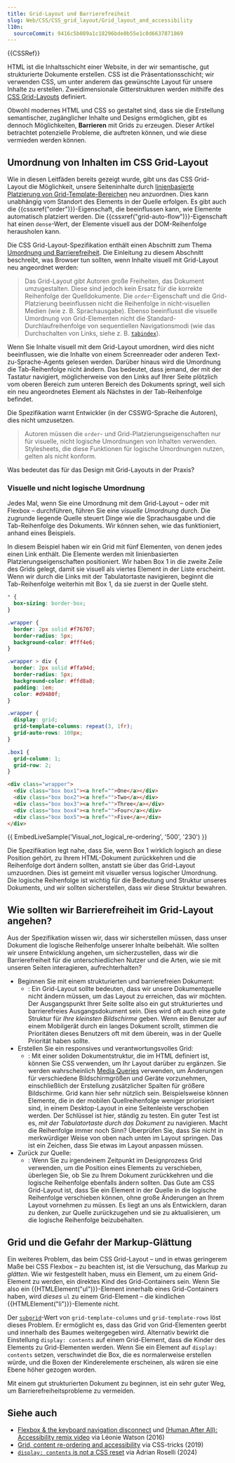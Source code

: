 ```yaml
---
title: Grid-Layout und Barrierefreiheit
slug: Web/CSS/CSS_grid_layout/Grid_layout_and_accessibility
l10n:
  sourceCommit: 9416c5b089a1c18296bde0b55e1c0d6637871869
---
```


{{CSSRef}}

HTML ist die Inhaltsschicht einer Website, in der wir semantische, gut strukturierte Dokumente erstellen. CSS ist die Präsentationsschicht; wir verwenden CSS, um unter anderem das gewünschte Layout für unsere Inhalte zu erstellen. Zweidimensionale Gitterstrukturen werden mithilfe des [CSS Grid-Layouts](/de/docs/Web/CSS/CSS_grid_layout) definiert.

Obwohl modernes HTML und CSS so gestaltet sind, dass sie die Erstellung semantischer, zugänglicher Inhalte und Designs ermöglichen, gibt es dennoch Möglichkeiten, **Barrieren** mit Grids zu erzeugen. Dieser Artikel betrachtet potenzielle Probleme, die auftreten können, und wie diese vermieden werden können.

## Umordnung von Inhalten im CSS Grid-Layout

Wie in diesen Leitfäden bereits gezeigt wurde, gibt uns das CSS Grid-Layout die Möglichkeit, unsere Seiteninhalte durch [linienbasierte Platzierung von Grid-Template-Bereichen](/de/docs/Web/CSS/CSS_grid_layout/Grid_layout_using_line-based_placement) neu anzuordnen. Dies kann unabhängig vom Standort des Elements in der Quelle erfolgen. Es gibt auch die {{cssxref("order")}}-Eigenschaft, die beeinflussen kann, wie Elemente automatisch platziert werden. Die {{cssxref("grid-auto-flow")}}-Eigenschaft hat einen `dense`-Wert, der Elemente visuell aus der DOM-Reihenfolge herausholen kann.

Die CSS Grid-Layout-Spezifikation enthält einen Abschnitt zum Thema [Umordnung und Barrierefreiheit](https://drafts.csswg.org/css-grid/#order-accessibility). Die Einleitung zu diesem Abschnitt beschreibt, was Browser tun sollten, wenn Inhalte visuell mit Grid-Layout neu angeordnet werden:

> Das Grid-Layout gibt Autoren große Freiheiten, das Dokument umzugestalten. Diese sind jedoch kein Ersatz für die korrekte Reihenfolge der Quelldokumente. Die `order`-Eigenschaft und die Grid-Platzierung beeinflussen nicht die Reihenfolge in nicht-visuellen Medien (wie z. B. Sprachausgabe). Ebenso beeinflusst die visuelle Umordnung von Grid-Elementen nicht die Standard-Durchlaufreihenfolge von sequentiellen Navigationsmodi (wie das Durchschalten von Links, siehe z. B. [`tabindex`](/de/docs/Web/HTML/Global_attributes/tabindex)).

Wenn Sie Inhalte visuell mit dem Grid-Layout umordnen, wird dies nicht beeinflussen, wie die Inhalte von einem Screenreader oder anderen Text-zu-Sprache-Agents gelesen werden. Darüber hinaus wird die Umordnung die Tab-Reihenfolge nicht ändern. Das bedeutet, dass jemand, der mit der Tastatur navigiert, möglicherweise von den Links auf Ihrer Seite plötzlich vom oberen Bereich zum unteren Bereich des Dokuments springt, weil sich ein neu angeordnetes Element als Nächstes in der Tab-Reihenfolge befindet.

Die Spezifikation warnt Entwickler (in der CSSWG-Sprache die Autoren), dies nicht umzusetzen.

> Autoren müssen die `order`- und Grid-Platzierungseigenschaften nur für visuelle, nicht logische Umordnungen von Inhalten verwenden. Stylesheets, die diese Funktionen für logische Umordnungen nutzen, gelten als nicht konform.

Was bedeutet das für das Design mit Grid-Layouts in der Praxis?

### Visuelle und nicht logische Umordnung

Jedes Mal, wenn Sie eine Umordnung mit dem Grid-Layout – oder mit Flexbox – durchführen, führen Sie eine _visuelle Umordnung_ durch. Die zugrunde liegende Quelle steuert Dinge wie die Sprachausgabe und die Tab-Reihenfolge des Dokuments. Wir können sehen, wie das funktioniert, anhand eines Beispiels.

In diesem Beispiel haben wir ein Grid mit fünf Elementen, von denen jedes einen Link enthält. Die Elemente werden mit linienbasierten Platzierungseigenschaften positioniert. Wir haben Box 1 in die zweite Zeile des Grids gelegt, damit sie visuell als viertes Element in der Liste erscheint. Wenn wir durch die Links mit der Tabulatortaste navigieren, beginnt die Tab-Reihenfolge weiterhin mit Box 1, da sie zuerst in der Quelle steht.

```css hidden
* {
  box-sizing: border-box;
}

.wrapper {
  border: 2px solid #f76707;
  border-radius: 5px;
  background-color: #fff4e6;
}

.wrapper > div {
  border: 2px solid #ffa94d;
  border-radius: 5px;
  background-color: #ffd8a8;
  padding: 1em;
  color: #d9480f;
}
```

```css
.wrapper {
  display: grid;
  grid-template-columns: repeat(3, 1fr);
  grid-auto-rows: 100px;
}

.box1 {
  grid-column: 1;
  grid-row: 2;
}
```

```html
<div class="wrapper">
  <div class="box box1"><a href="">One</a></div>
  <div class="box box2"><a href="">Two</a></div>
  <div class="box box3"><a href="">Three</a></div>
  <div class="box box4"><a href="">Four</a></div>
  <div class="box box5"><a href="">Five</a></div>
</div>
```

{{ EmbedLiveSample('Visual_not_logical_re-ordering', '500', '230') }}

Die Spezifikation legt nahe, dass Sie, wenn Box 1 wirklich logisch an diese Position gehört, zu Ihrem HTML-Dokument zurückkehren und die Reihenfolge dort ändern sollten, anstatt sie über das Grid-Layout umzuordnen. Dies ist gemeint mit visueller versus logischer Umordnung. Die logische Reihenfolge ist wichtig für die Bedeutung und Struktur unseres Dokuments, und wir sollten sicherstellen, dass wir diese Struktur bewahren.

## Wie sollten wir Barrierefreiheit im Grid-Layout angehen?

Aus der Spezifikation wissen wir, dass wir sicherstellen müssen, dass unser Dokument die logische Reihenfolge unserer Inhalte beibehält. Wie sollten wir unsere Entwicklung angehen, um sicherzustellen, dass wir die Barrierefreiheit für die unterschiedlichen Nutzer und die Arten, wie sie mit unseren Seiten interagieren, aufrechterhalten?

- Beginnen Sie mit einem strukturierten und barrierefreien Dokument:
  - : Ein Grid-Layout sollte bedeuten, dass wir unsere Dokumentquelle nicht ändern müssen, um das Layout zu erreichen, das wir möchten. Der Ausgangspunkt Ihrer Seite sollte also ein gut strukturiertes und barrierefreies Ausgangsdokument sein. Dies wird oft auch eine gute Struktur für _Ihre kleinsten Bildschirme_ geben. Wenn ein Benutzer auf einem Mobilgerät durch ein langes Dokument scrollt, stimmen die Prioritäten dieses Benutzers oft mit dem überein, was in der Quelle Priorität haben sollte.
- Erstellen Sie ein responsives und verantwortungsvolles Grid:
  - : Mit einer soliden Dokumentstruktur, die im HTML definiert ist, können Sie CSS verwenden, um Ihr Layout darüber zu ergänzen. Sie werden wahrscheinlich [Media Queries](/de/docs/Web/CSS/CSS_media_queries) verwenden, um Änderungen für verschiedene Bildschirmgrößen und Geräte vorzunehmen, einschließlich der Erstellung zusätzlicher Spalten für größere Bildschirme. Grid kann hier sehr nützlich sein. Beispielsweise können Elemente, die in der mobilen Quellreihenfolge weniger priorisiert sind, in einem Desktop-Layout in eine Seitenleiste verschoben werden. Der Schlüssel ist hier, ständig zu testen. Ein guter Test ist es, _mit der Tabulatortaste durch das Dokument_ zu navigieren. Macht die Reihenfolge immer noch Sinn? Überprüfen Sie, dass Sie nicht in merkwürdiger Weise von oben nach unten im Layout springen. Das ist ein Zeichen, dass Sie etwas im Layout anpassen müssen.
- Zurück zur Quelle:
  - : Wenn Sie zu irgendeinem Zeitpunkt im Designprozess Grid verwenden, um die Position eines Elements zu verschieben, überlegen Sie, ob Sie zu Ihrem Dokument zurückkehren und die logische Reihenfolge ebenfalls ändern sollten. Das Gute am CSS Grid-Layout ist, dass Sie ein Element in der Quelle in die logische Reihenfolge verschieben können, ohne große Änderungen an Ihrem Layout vornehmen zu müssen. Es liegt an uns als Entwicklern, daran zu denken, zur Quelle zurückzugehen und sie zu aktualisieren, um die logische Reihenfolge beizubehalten.

## Grid und die Gefahr der Markup-Glättung

Ein weiteres Problem, das beim CSS Grid-Layout – und in etwas geringerem Maße bei CSS Flexbox – zu beachten ist, ist die Versuchung, das Markup zu _glätten_. Wie wir festgestellt haben, muss ein Element, um zu einem Grid-Element zu werden, ein direktes Kind des Grid-Containers sein. Wenn Sie also ein {{HTMLElement("ul")}}-Element innerhalb eines Grid-Containers haben, wird _dieses_ `ul` zu einem Grid-Element – die kindlichen {{HTMLElement("li")}}-Elemente nicht.

Der [`subgrid`](/de/docs/Web/CSS/CSS_grid_layout/Subgrid)-Wert von `grid-template-columns` und `grid-template-rows` löst dieses Problem. Er ermöglicht es, dass das Grid von Grid-Elementen geerbt und innerhalb des Baumes weitergegeben wird. Alternativ bewirkt die Einstellung `display: contents` auf einem Grid-Element, dass die Kinder des Elements zu Grid-Elementen werden. Wenn Sie ein Element auf `display: contents` setzen, verschwindet die Box, die es normalerweise erstellen würde, und die Boxen der Kinderelemente erscheinen, als wären sie eine Ebene höher gezogen worden.

Mit einem gut strukturierten Dokument zu beginnen, ist ein sehr guter Weg, um Barrierefreiheitsprobleme zu vermeiden.

## Siehe auch

- [Flexbox & the keyboard navigation disconnect](https://tink.uk/flexbox-the-keyboard-navigation-disconnect/) und [(Human After All): Accessibility remix video](https://www.youtube.com/watch?v=spxT2CmHoPk) via Léonie Watson (2016)
- [Grid, content re-ordering and accessibility](https://css-tricks.com/grid-content-re-ordering-and-accessibility/) via CSS-tricks (2019)
- [`display: contents` is not a CSS reset](https://adrianroselli.com/2018/05/display-contents-is-not-a-css-reset.html) via Adrian Roselli (2024)
